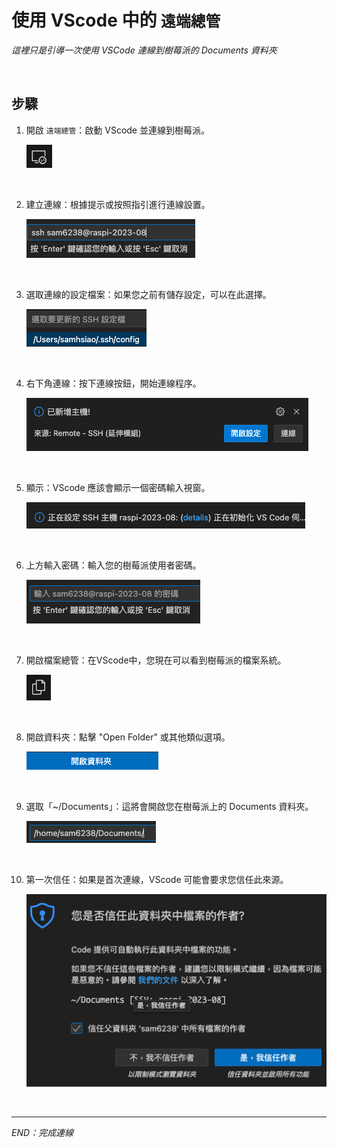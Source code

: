 # 使用 VScode 中的 `遠端總管`

_這裡只是引導一次使用 VSCode 連線到樹莓派的 Documents 資料夾_

</br>

## 步驟

1. 開啟 `遠端總管`：啟動 VScode 並連線到樹莓派。
   
   ![](images/img_01.png)

</br>

2. 建立連線：根據提示或按照指引進行連線設置。
   
   ![](images/img_02.png)

</br>

3. 選取連線的設定檔案：如果您之前有儲存設定，可以在此選擇。
   
   ![](images/img_03.png)

</br>

4. 右下角連線：按下連線按鈕，開始連線程序。
   
   ![](images/img_04.png)

</br>

5. 顯示：VScode 應該會顯示一個密碼輸入視窗。
   
   ![](images/img_05.png)

</br>

6. 上方輸入密碼：輸入您的樹莓派使用者密碼。
   
   ![](images/img_06.png)
   
</br>

7. 開啟檔案總管：在VScode中，您現在可以看到樹莓派的檔案系統。
   
   ![](images/img_07.png)

</br>

8. 開啟資料夾：點擊 "Open Folder" 或其他類似選項。
   
   ![](images/img_08.png)

</br>

9. 選取「~/Documents」：這將會開啟您在樹莓派上的 Documents 資料夾。
    
    ![](images/img_09.png)

</br>

10. 第一次信任：如果是首次連線，VScode 可能會要求您信任此來源。
    
    ![](images/img_10.png)

</br>


---

_END：完成連線_
